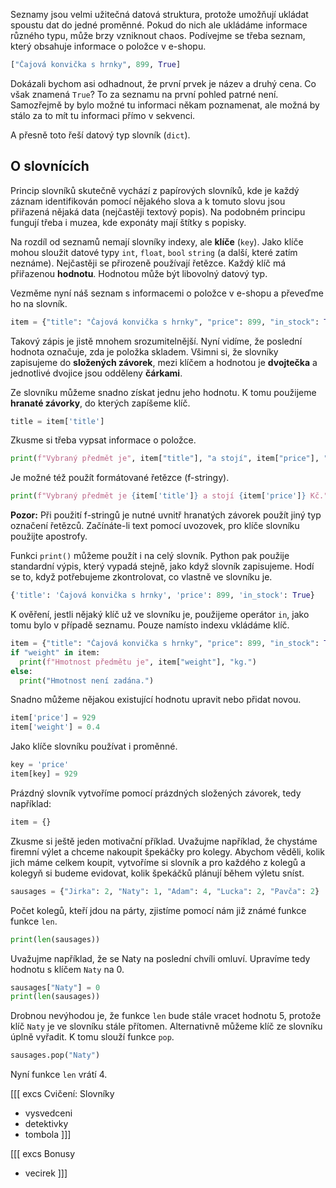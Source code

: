 Seznamy jsou velmi užitečná datová struktura, protože umožňují ukládat spoustu dat do jedné proměnné. Pokud do nich ale ukládáme informace různého typu, může brzy vzniknout chaos. Podívejme se třeba seznam, který obsahuje informace o položce v e-shopu.

```py
["Čajová konvička s hrnky", 899, True]
```

Dokázali bychom asi odhadnout, že první prvek je název a druhý cena. Co však znamená `True`? To za seznamu na první pohled patrné není. Samozřejmě by bylo možné tu informaci někam poznamenat, ale možná by stálo za to mít tu informaci přímo v sekvenci.

A přesně toto řeší datový typ slovník (`dict`).

## O slovnících

Princip slovníků skutečně vychází z papírových slovníků, kde je každý záznam identifikován pomocí nějakého slova a k tomuto slovu jsou přiřazená nějaká data (nejčastěji textový popis). Na podobném principu fungují třeba i muzea, kde exponáty mají štítky s popisky.

Na rozdíl od seznamů nemají slovníky indexy, ale **klíče** (`key`). Jako klíče mohou sloužit datové typy `int`, `float`, `bool` `string` (a další, které zatím neznáme). Nejčastěji se přirozeně používají řetězce. Každý klíč má přiřazenou **hodnotu**. Hodnotou může být libovolný datový typ.

Vezměme nyní náš seznam s informacemi o položce v e-shopu a převeďme ho na slovník.

```py
item = {"title": "Čajová konvička s hrnky", "price": 899, "in_stock": True}
```

Takový zápis je jistě mnohem srozumitelnější. Nyní vidíme, že poslední hodnota označuje, zda je položka skladem. Všimni si, že slovníky zapisujeme do **složených závorek**, mezi klíčem a hodnotou je **dvojtečka** a jednotlivé dvojice jsou odděleny **čárkami**.

Ze slovníku můžeme snadno získat jednu jeho hodnotu. K tomu použijeme **hranaté závorky**, do kterých zapíšeme klíč.

```py
title = item['title']
```

Zkusme si třeba vypsat informace o položce.

```py
print(f"Vybraný předmět je", item["title"], "a stojí", item["price"], "Kč.")
```

Je možné též použít formátované řetězce (f-stringy).

```py
print(f"Vybraný předmět je {item['title']} a stojí {item['price']} Kč.")
```

**Pozor:** Při použití f-stringů je nutné uvnitř hranatých závorek použít jiný typ označení řetězců. Začínáte-li text pomocí uvozovek, pro klíče slovníku použijte apostrofy.

Funkci `print()` můžeme použít i na celý slovník. Python pak použije standardní výpis, který vypadá stejně, jako když slovník zapisujeme. Hodí se to, když potřebujeme zkontrolovat, co vlastně ve slovníku je.

```py
{'title': 'Čajová konvička s hrnky', 'price': 899, 'in_stock': True}
```

K ověření, jestli nějaký klíč už ve slovníku je, použijeme operátor `in`, jako tomu bylo v případě seznamu. Pouze namísto indexu vkládáme klíč.

```py
item = {"title": "Čajová konvička s hrnky", "price": 899, "in_stock": True}
if "weight" in item:
  print(f"Hmotnost předmětu je", item["weight"], "kg.")
else:
  print("Hmotnost není zadána.")
```

Snadno můžeme nějakou existující hodnotu upravit nebo přidat novou.

```py
item['price'] = 929
item['weight'] = 0.4
```

Jako klíče slovníku používat i proměnné.

```py
key = 'price'
item[key] = 929
```

Prázdný slovník vytvoříme pomocí prázdných složených závorek, tedy například:

```py
item = {}
```

Zkusme si ještě jeden motivační příklad. Uvažujme například, že chystáme firemní výlet a chceme nakoupit špekáčky pro kolegy. Abychom věděli, kolik jich máme celkem koupit, vytvoříme si slovník a pro každého z kolegů a kolegyň si budeme evidovat, kolik špekáčků plánují během výletu sníst.

```py
sausages = {"Jirka": 2, "Naty": 1, "Adam": 4, "Lucka": 2, "Pavča": 2}
```

Počet kolegů, kteří jdou na párty, zjistíme pomocí nám již známé funkce funkce `len`.

```py
print(len(sausages))
```

Uvažujme například, že se Naty na poslední chvíli omluví. Upravíme tedy hodnotu s klíčem `Naty` na 0.

```py
sausages["Naty"] = 0
print(len(sausages))
```

Drobnou nevýhodou je, že funkce `len` bude stále vracet hodnotu 5, protože klíč `Naty` je ve slovníku stále přítomen. Alternativně můžeme klíč ze slovníku úplně vyřadit. K tomu slouží funkce `pop`.

```py
sausages.pop("Naty")
```

Nyní funkce `len` vrátí 4.

[[[ excs Cvičení: Slovníky
- vysvedceni
- detektivky
- tombola
]]]

[[[ excs Bonusy
- vecirek
]]]
